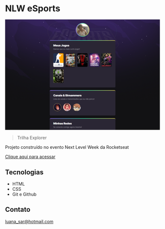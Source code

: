 # NLW eSports
![preview](./127.0.0.1_5500_index.html.png)
>Trilha Explorer

Projeto construído no evento Next Level Week da Rocketseat

[Clique aqui para acessar](https://luanasar.github.io/NLW/)

## Tecnologias
- HTML
- CSS
- Git e Github

## Contato

luana_sar@hotmail.com